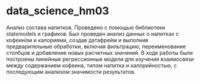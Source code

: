 # data_science_hm03
Анализ состава напитков. Проведено с помощью библиотеки statsmodels и графиков.
Был проведен анализ данных о напитках с кофеином и калориями, создав датафрейм и выполнив предварительные обработки, включая фильтрацию, переименование столбцов и добавление новых расчетных значений. В ходе работы были построены линейные регрессионные модели для изучения взаимосвязи между содержанием кофеина, типом напитка и калорийностью, с последующим анализом значимости результатов. 
